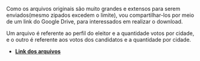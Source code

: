 Como os arquivos originais são muito grandes e extensos para serem enviados(mesmo zipados excedem o 
limite), vou compartilhar-los por meio de um link do Google Drive, para interessados em realizar o download.

Um arquivo é referente ao perfil do eleitor e a quantidade votos por cidade, e o outro é referente aos votos
dos candidatos e a quantidade por cidade.

* [**Link dos arquivos**](https://drive.google.com/file/d/1GGuBidgzo-94Bp2IOjngXPaX9rA5ZX8j/view)
